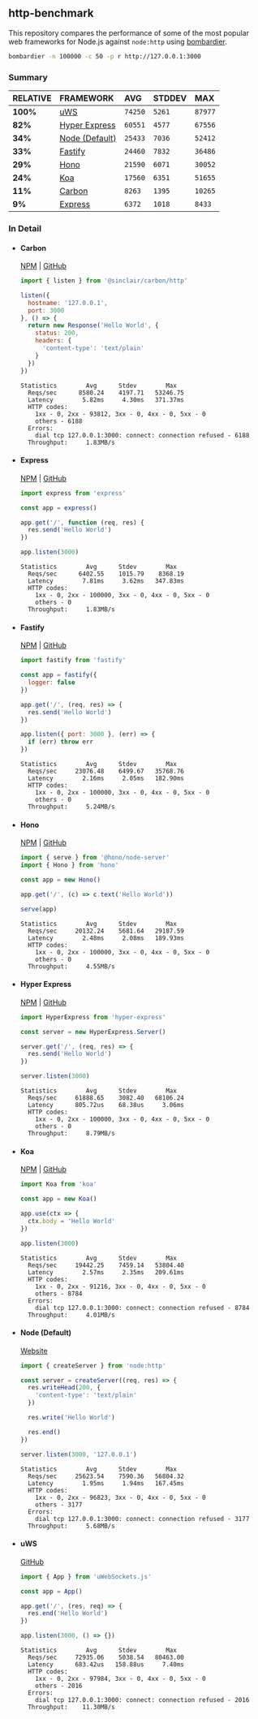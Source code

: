 ## http-benchmark

This repository compares the performance of some of the most popular web frameworks for Node.js against `node:http` using [bombardier](https://github.com/codesenberg/bombardier).

```bash
bombardier -n 100000 -c 50 -p r http://127.0.0.1:3000
```

### Summary

| RELATIVE | FRAMEWORK | AVG | STDDEV | MAX |
| :--- | :--- | :--- | :--- | :--- |
| **100%** | [uWS](#uws) | `74250` | `5261` | `87977` |
| **82%** | [Hyper Express](#hyper-express) | `60551` | `4577` | `67556` |
| **34%** | [Node (Default)](#node-default) | `25433` | `7036` | `52412` |
| **33%** | [Fastify](#fastify) | `24460` | `7832` | `36486` |
| **29%** | [Hono](#hono) | `21590` | `6071` | `30052` |
| **24%** | [Koa](#koa) | `17560` | `6351` | `51655` |
| **11%** | [Carbon](#carbon) | `8263` | `1395` | `10265` |
| **9%** | [Express](#express) | `6372` | `1018` | `8433` |


### In Detail

- #### Carbon
  [NPM](https://npmjs.com/@sinclair/carbon) | [GitHub](https://github.com/sinclairzx81/carbon)
  ```js
  import { listen } from '@sinclair/carbon/http'

  listen({
    hostname: '127.0.0.1',
    port: 3000
  }, () => {
    return new Response('Hello World', {
      status: 200,
      headers: {
        'content-type': 'text/plain'
      }
    })
  })
  ```

  ```
  Statistics        Avg      Stdev        Max
    Reqs/sec      8580.24    4197.71   53246.75
    Latency        5.82ms     4.30ms   371.37ms
    HTTP codes:
      1xx - 0, 2xx - 93812, 3xx - 0, 4xx - 0, 5xx - 0
      others - 6188
    Errors:
      dial tcp 127.0.0.1:3000: connect: connection refused - 6188
    Throughput:     1.83MB/s
  ```

- #### Express
  [NPM](https://npmjs.com/express) | [GitHub](https://github.com/expressjs/express)
  ```js
  import express from 'express'

  const app = express()

  app.get('/', function (req, res) {
    res.send('Hello World')
  })

  app.listen(3000)
  ```

  ```
  Statistics        Avg      Stdev        Max
    Reqs/sec      6402.55    1015.79    8368.19
    Latency        7.81ms     3.62ms   347.83ms
    HTTP codes:
      1xx - 0, 2xx - 100000, 3xx - 0, 4xx - 0, 5xx - 0
      others - 0
    Throughput:     1.83MB/s
  ```

- #### Fastify
  [NPM](https://npmjs.com/fastify) | [GitHub](https://github.com/fastify/fastify)
  ```js
  import fastify from 'fastify'

  const app = fastify({
    logger: false
  })

  app.get('/', (req, res) => {
    res.send('Hello World')
  })

  app.listen({ port: 3000 }, (err) => {
    if (err) throw err
  })
  ```

  ```
  Statistics        Avg      Stdev        Max
    Reqs/sec     23076.48    6499.67   35768.76
    Latency        2.16ms     2.05ms   182.90ms
    HTTP codes:
      1xx - 0, 2xx - 100000, 3xx - 0, 4xx - 0, 5xx - 0
      others - 0
    Throughput:     5.24MB/s
  ```

- #### Hono
  [NPM](https://npmjs.com/hono) | [GitHub](https://github.com/honojs/hono)
  ```js
  import { serve } from '@hono/node-server'
  import { Hono } from 'hono'

  const app = new Hono()

  app.get('/', (c) => c.text('Hello World'))

  serve(app)
  ```

  ```
  Statistics        Avg      Stdev        Max
    Reqs/sec     20132.24    5681.64   29187.59
    Latency        2.48ms     2.08ms   189.93ms
    HTTP codes:
      1xx - 0, 2xx - 100000, 3xx - 0, 4xx - 0, 5xx - 0
      others - 0
    Throughput:     4.55MB/s
  ```

- #### Hyper Express
  [NPM](https://npmjs.com/hyper-express) | [GitHub](https://github.com/kartikk221/hyper-express)
  ```js
  import HyperExpress from 'hyper-express'

  const server = new HyperExpress.Server()

  server.get('/', (req, res) => {
    res.send('Hello World')
  })

  server.listen(3000)
  ```

  ```
  Statistics        Avg      Stdev        Max
    Reqs/sec     61888.65    3082.40   68106.24
    Latency      805.72us    68.38us     3.06ms
    HTTP codes:
      1xx - 0, 2xx - 100000, 3xx - 0, 4xx - 0, 5xx - 0
      others - 0
    Throughput:     8.79MB/s
  ```

- #### Koa
  [NPM](https://npmjs.com/koa) | [GitHub](https://github.com/koajs/koa)
  ```js
  import Koa from 'koa'

  const app = new Koa()

  app.use(ctx => {
    ctx.body = 'Hello World'
  })

  app.listen(3000)
  ```

  ```
  Statistics        Avg      Stdev        Max
    Reqs/sec     19442.25    7459.14   53804.40
    Latency        2.57ms     2.35ms   209.61ms
    HTTP codes:
      1xx - 0, 2xx - 91216, 3xx - 0, 4xx - 0, 5xx - 0
      others - 8784
    Errors:
      dial tcp 127.0.0.1:3000: connect: connection refused - 8784
    Throughput:     4.01MB/s
  ```

- #### Node (Default)
  [Website](https://nodejs.org/api/http.html)
  ```js
  import { createServer } from 'node:http'

  const server = createServer((req, res) => {
    res.writeHead(200, {
      'content-type': 'text/plain'
    })

    res.write('Hello World')

    res.end()
  })

  server.listen(3000, '127.0.0.1')
  ```

  ```
  Statistics        Avg      Stdev        Max
    Reqs/sec     25623.54    7590.36   56804.32
    Latency        1.95ms     1.94ms   167.45ms
    HTTP codes:
      1xx - 0, 2xx - 96823, 3xx - 0, 4xx - 0, 5xx - 0
      others - 3177
    Errors:
      dial tcp 127.0.0.1:3000: connect: connection refused - 3177
    Throughput:     5.68MB/s
  ```

- #### uWS
  [GitHub](https://github.com/uNetworking/uWebSockets.js)
  ```js
  import { App } from 'uWebSockets.js'

  const app = App()

  app.get('/', (res, req) => {
    res.end('Hello World')
  })

  app.listen(3000, () => {})
  ```

  ```
  Statistics        Avg      Stdev        Max
    Reqs/sec     72935.06    5038.54   80463.00
    Latency      683.42us   158.88us     7.40ms
    HTTP codes:
      1xx - 0, 2xx - 97984, 3xx - 0, 4xx - 0, 5xx - 0
      others - 2016
    Errors:
      dial tcp 127.0.0.1:3000: connect: connection refused - 2016
    Throughput:    11.30MB/s
  ```


